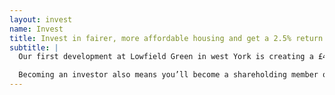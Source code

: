 ```yaml
---
layout: invest
name: Invest
title: Invest in fairer, more affordable housing and get a 2.5% return
subtitle: |
  Our first development at Lowfield Green in west York is creating a £475,000 ethical investment opportunity with a competitive 2.5% rate of return.

  Becoming an investor also means you’ll become a shareholding member of YorSpace with a single vote, regardless of how many shares you hold.
---
```

